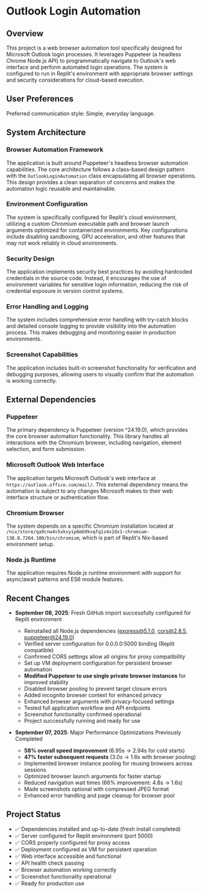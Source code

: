# Outlook Login Automation

## Overview

This project is a web browser automation tool specifically designed for Microsoft Outlook login processes. It leverages Puppeteer (a headless Chrome Node.js API) to programmatically navigate to Outlook's web interface and perform automated login operations. The system is configured to run in Replit's environment with appropriate browser settings and security considerations for cloud-based execution.

## User Preferences

Preferred communication style: Simple, everyday language.

## System Architecture

### Browser Automation Framework
The application is built around Puppeteer's headless browser automation capabilities. The core architecture follows a class-based design pattern with the `OutlookLoginAutomation` class encapsulating all browser operations. This design provides a clean separation of concerns and makes the automation logic reusable and maintainable.

### Environment Configuration
The system is specifically configured for Replit's cloud environment, utilizing a custom Chromium executable path and browser launch arguments optimized for containerized environments. Key configurations include disabling sandboxing, GPU acceleration, and other features that may not work reliably in cloud environments.

### Security Design
The application implements security best practices by avoiding hardcoded credentials in the source code. Instead, it encourages the use of environment variables for sensitive login information, reducing the risk of credential exposure in version control systems.

### Error Handling and Logging
The system includes comprehensive error handling with try-catch blocks and detailed console logging to provide visibility into the automation process. This makes debugging and monitoring easier in production environments.

### Screenshot Capabilities
The application includes built-in screenshot functionality for verification and debugging purposes, allowing users to visually confirm that the automation is working correctly.

## External Dependencies

### Puppeteer
The primary dependency is Puppeteer (version ^24.19.0), which provides the core browser automation functionality. This library handles all interactions with the Chromium browser, including navigation, element selection, and form submission.

### Microsoft Outlook Web Interface
The application targets Microsoft Outlook's web interface at `https://outlook.office.com/mail/`. This external dependency means the automation is subject to any changes Microsoft makes to their web interface structure or authentication flow.

### Chromium Browser
The system depends on a specific Chromium installation located at `/nix/store/qa9cnw4v5xkxyip6mb9kxqfq1z4x2dx1-chromium-138.0.7204.100/bin/chromium`, which is part of Replit's Nix-based environment setup.

### Node.js Runtime
The application requires Node.js runtime environment with support for async/await patterns and ES6 module features.

## Recent Changes
- **September 08, 2025**: Fresh GitHub import successfully configured for Replit environment
  - Reinstalled all Node.js dependencies (express@5.1.0, cors@2.8.5, puppeteer@24.19.0)
  - Verified server configuration for 0.0.0.0:5000 binding (Replit compatible)
  - Confirmed CORS settings allow all origins for proxy compatibility
  - Set up VM deployment configuration for persistent browser automation
  - **Modified Puppeteer to use single private browser instances** for improved stability
  - Disabled browser pooling to prevent target closure errors
  - Added incognito browser context for enhanced privacy
  - Enhanced browser arguments with privacy-focused settings
  - Tested full application workflow and API endpoints
  - Screenshot functionality confirmed operational
  - Project successfully running and ready for use

- **September 07, 2025**: Major Performance Optimizations Previously Completed
  - **58% overall speed improvement** (6.95s → 2.94s for cold starts)
  - **47% faster subsequent requests** (3.0s → 1.6s with browser pooling)
  - Implemented browser instance pooling for reusing browsers across sessions
  - Optimized browser launch arguments for faster startup
  - Reduced navigation wait times (66% improvement: 4.8s → 1.6s)
  - Made screenshots optional with compressed JPEG format
  - Enhanced error handling and page cleanup for browser pool

## Project Status
- ✅ Dependencies installed and up-to-date (fresh install completed)
- ✅ Server configured for Replit environment (port 5000)
- ✅ CORS properly configured for proxy access
- ✅ Deployment configured as VM for persistent operation
- ✅ Web interface accessible and functional
- ✅ API health check passing
- ✅ Browser automation working correctly
- ✅ Screenshot functionality operational
- ✅ Ready for production use